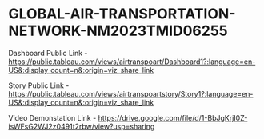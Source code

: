 # GLOBAL-AIR-TRANSPORTATION-NETWORK-NM2023TMID06255

Dashboard Public Link - https://public.tableau.com/views/airtranspoart/Dashboard1?:language=en-US&:display_count=n&:origin=viz_share_link

Story Public Link - https://public.tableau.com/views/airtranspoartstory/Story1?:language=en-US&:display_count=n&:origin=viz_share_link

Video Demonstation Link - https://drive.google.com/file/d/1-BbJgKrjI0Z-isWFsG2WJ2z0491t2rbw/view?usp=sharing
